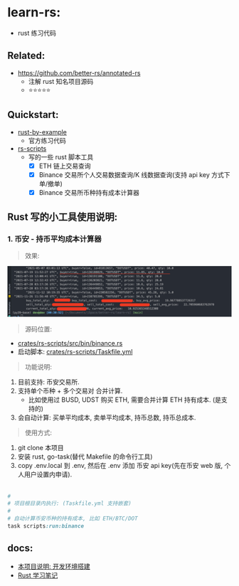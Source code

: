 # learn-rs:

- rust 练习代码

## Related:

- https://github.com/better-rs/annotated-rs
    - 注解 rust 知名项目源码
    - ⭐⭐⭐⭐⭐

## Quickstart:

- [rust-by-example](./crates/rust-by-example)
    - 官方练习代码
- [rs-scripts](./crates/rs-scripts)
    - 写的一些 rust 脚本工具
        - [x] ETH 链上交易查询
        - [x] Binance 交易所个人交易数据查询/K 线数据查询(支持 api key 方式下单/撤单)
        - [x] Binance 交易所币种持有成本计算器

## Rust 写的小工具使用说明:

### 1. 币安 - 持币平均成本计算器

> 效果:

![](docs/images/trade-avg.png)

> 源码位置:

- [crates/rs-scripts/src/bin/binance.rs](crates/rs-scripts/src/bin/binance.rs)
- 启动脚本: [crates/rs-scripts/Taskfile.yml](crates/rs-scripts/Taskfile.yml)

> 功能说明:

1. 目前支持: 币安交易所.
2. 支持单个币种 + 多个交易对 合并计算.
    - 比如使用过 BUSD, UDST 购买 ETH, 需要合并计算 ETH 持有成本. (是支持的)
3. 会自动计算: 买单平均成本, 卖单平均成本, 持币总数, 持币总成本.

> 使用方式:

1. git clone 本项目
2. 安装 rust, go-task(替代 Makefile 的命令行工具)
3. copy .env.local 到 .env, 然后在 .env 添加 币安 api key(先在币安 web 版, 个人用户设置内申请).

```ruby

#
# 项目根目录内执行: (Taskfile.yml 支持嵌套)
#
# 自动计算币安币种的持有成本, 比如 ETH/BTC/DOT 
task scripts:run:binance

```

## docs:

- [本项目说明: 开发环境搭建](./docs/dev.md)
- [Rust 学习笔记](./docs/README.md)



